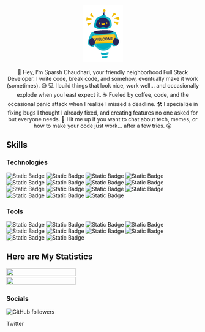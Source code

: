 
<p align="center">
  <img src="media/welcome.gif" height="150">
</p>

<p align="center" width="100%">
  👋 Hey, I’m Sparsh Chaudhari, your friendly neighborhood Full Stack Developer. I write code, break code, and somehow, eventually make it work (sometimes). 😅
  💻 I build things that look nice, work well... and occasionally explode when you least expect it.
  ☕ Fueled by coffee, code, and the occasional panic attack when I realize I missed a deadline.
  🛠️ I specialize in fixing bugs I thought I already fixed, and creating features no one asked for but everyone needs.
  💬 Hit me up if you want to chat about tech, memes, or how to make your code just work... after a few tries. 😜
</p>



 
## Skills

### Technologies
![Static Badge](https://img.shields.io/badge/HTML-%23E34F26?logo=html5&logoColor=black&labelColor=%23E34F26&color=black)
![Static Badge](https://img.shields.io/badge/CSS-%23663399?logo=css&logoColor=black&labelColor=%23663399&color=black)
![Static Badge](https://img.shields.io/badge/JavaScript-%23F7DF1E?logo=JavaScript&logoColor=black&labelColor=%23F7DF1E&color=black)
![Static Badge](https://img.shields.io/badge/Bootstrap-%237952B3?logo=bootstrap&logoColor=black&labelColor=%237952B3&color=black)
![Static Badge](https://img.shields.io/badge/Spring%20Boot-%236DB33F?logo=Spring%20Boot&logoColor=black&labelColor=%236DB33F&color=black)
![Static Badge](https://img.shields.io/badge/JUnit-%2325A162?logo=JUNIT5&logoColor=black&labelColor=%2325A162&color=black)
![Static Badge](https://img.shields.io/badge/Spring%20MVC-%236DB33F?logo=Spring&logoColor=black&labelColor=%236DB33F&color=black)
![Static Badge](https://img.shields.io/badge/MySQL-%234479A1?logo=MySQL&logoColor=black&labelColor=%234479A1&color=black)
![Static Badge](https://img.shields.io/badge/REST%20API-%20%234287f5?logo=pcgamingwiki&logoColor=black&labelColor=%20%234287f5&color=black)
![Static Badge](https://img.shields.io/badge/Redux-%23764ABC?logo=redux&logoColor=black&labelColor=%23764ABC&color=black)
![Static Badge](https://img.shields.io/badge/Webpack-%238DD6F9?logo=webpack&logoColor=black&labelColor=%238DD6F9&color=black)
![Static Badge](https://img.shields.io/badge/React-%2361DAFB?logo=react&logoColor=black&labelColor=%2361DAFB&color=black)
![Static Badge](https://img.shields.io/badge/Spring%20Security-%236DB33F?logo=Spring%20Security&logoColor=black&labelColor=%236DB33F&color=black)
![Static Badge](https://img.shields.io/badge/Spring-%236DB33F?logo=Spring&logoColor=black&labelColor=%236DB33F&color=black)
![Static Badge](https://img.shields.io/badge/Spring%20Data%20JPA-%236DB33F?logo=Spring&logoColor=black&labelColor=%236DB33F&color=black)

### Tools
![Static Badge](https://img.shields.io/badge/OpenAI-%23412991?logo=OpenAI&logoColor=black&labelColor=%23412991&color=black)
![Static Badge](https://img.shields.io/badge/Gemini-%238E75B2?logo=Google%20Gemini&logoColor=black&labelColor=%238E75B2&color=black)
![Static Badge](https://img.shields.io/badge/Github%20Copilot-black?logo=Github%20Copilot&logoColor=white&labelColor=grey&color=black)
![Static Badge](https://img.shields.io/badge/Web3-%23F16822?logo=web3.js&logoColor=black&labelColor=%23F16822&color=black)
![Static Badge](https://img.shields.io/badge/Docker-%232496ED?logo=Docker&logoColor=black&labelColor=%232496ED&color=black)
![Static Badge](https://img.shields.io/badge/Kubernetes-%23326CE5?logo=Kubernetes&logoColor=black&labelColor=%23326CE5&color=black)
![Static Badge](https://img.shields.io/badge/PWA-%235A0FC8?logo=PWA&logoColor=black&labelColor=%235A0FC8&color=black)
![Static Badge](https://img.shields.io/badge/CI%2FCD-%230DBD8B?logo=elegoo&logoColor=black&labelColor=%230DBD8B&color=black)
![Static Badge](https://img.shields.io/badge/DevOps-%2320A6C9?logo=apachesuperset&logoColor=black&labelColor=%2320A6C9&color=black)
![Static Badge](https://img.shields.io/badge/BLOCKCHAIN-%23F0B90B?logo=bnbchain&logoColor=black&labelColor=%23F0B90B&color=black)



## Here are My Statistics 


<img src="https://github-readme-stats.vercel.app/api?username=sparshchaudhari&show_icons=true&theme=radical" height="10%" width="60%" >
<img src="https://github-readme-stats.vercel.app/api/top-langs/?username=anuraghazra&hide_progress=true" height="10%" width="60%" >
    
  
  
  
  




### Socials
![GitHub followers](https://img.shields.io/github/followers/sparshchaudhari)

Twitter

